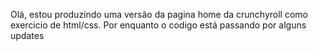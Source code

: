 Olá, estou produzindo uma versão da pagina home da crunchyroll como exercicio de html/css. Por enquanto o codigo está passando por alguns updates